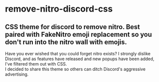 # remove-nitro-discord-css
## CSS theme for discord to remove nitro. Best paired with FakeNitro emoji replacement so you don't run into the nitro wall with emojis.

Have you ever wished that you could forget nitro exists? I strongly dislike Discord, and as features have released and new popups have been added, I've filtered them out with CSS.  
I decided to share this theme so others can ditch Discord's aggressive advertising.
